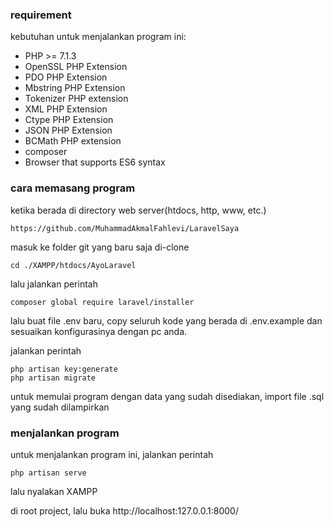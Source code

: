 ### requirement
kebutuhan untuk menjalankan program ini:
- PHP >= 7.1.3
- OpenSSL PHP Extension
- PDO PHP Extension
- Mbstring PHP Extension
- Tokenizer PHP extension
- XML PHP Extension
- Ctype PHP Extension
- JSON PHP Extension
- BCMath PHP extension
- composer
- Browser that supports ES6 syntax

### cara memasang program

ketika berada di directory web server(htdocs, http, www, etc.)

```
https://github.com/MuhammadAkmalFahlevi/LaravelSaya

```
masuk ke folder git yang baru saja di-clone

```
cd ./XAMPP/htdocs/AyoLaravel
```

lalu jalankan perintah

```
composer global require laravel/installer
```

lalu buat file .env baru, copy seluruh kode yang berada di .env.example dan sesuaikan konfigurasinya dengan pc anda.

jalankan perintah

```
php artisan key:generate
php artisan migrate
```

untuk memulai program dengan data yang sudah disediakan, import file .sql yang sudah dilampirkan 

### menjalankan program

untuk menjalankan program ini, jalankan perintah 
```
php artisan serve
```

lalu nyalakan XAMPP 

di root project, lalu buka http://localhost:127.0.0.1:8000/

